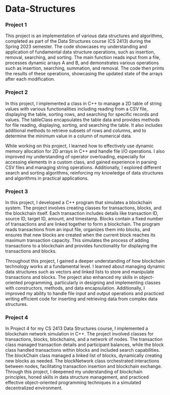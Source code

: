 # Data-Structures

### Project 1
This project is an implementation of various data structures and algorithms, completed as part of the Data Structures course (CS 2413) during the Spring 2023 semester. The code showcases my understanding and application of fundamental data structure operations, such as insertion, removal, searching, and sorting. The main function reads input from a file, processes dynamic arrays A and B, and demonstrates various operations such as insertion, searching, summation, and removal. The code then prints the results of these operations, showcasing the updated state of the arrays after each modification.

### Project 2
In this project, I implemented a class in C++ to manage a 2D table of string values with various functionalities including reading from a CSV file, displaying the table, sorting rows, and searching for specific records and values. The tableClass encapsulates the table data and provides methods for file reading, displaying, sorting, and searching the table. It also includes additional methods to retrieve subsets of rows and columns, and to determine the minimum value in a column of numerical data.

While working on this project, I learned how to effectively use dynamic memory allocation for 2D arrays in C++ and handle file I/O operations. I also improved my understanding of operator overloading, especially for accessing elements in a custom class, and gained experience in parsing CSV files and managing string operations. Additionally, I explored different search and sorting algorithms, reinforcing my knowledge of data structures and algorithms in practical applications.

### Project 3
In this project, I developed a C++ program that simulates a blockchain system. The project involves creating classes for transactions, blocks, and the blockchain itself. Each transaction includes details like transaction ID, source ID, target ID, amount, and timestamp. Blocks contain a fixed number of transactions and are linked together to form a blockchain. The program reads transactions from an input file, organizes them into blocks, and ensures that new blocks are created when the current block reaches its maximum transaction capacity. This simulates the process of adding transactions to a blockchain and provides functionality for displaying the transactions and blocks.

Throughout this project, I gained a deeper understanding of how blockchain technology works at a fundamental level. I learned about managing dynamic data structures such as vectors and linked lists to store and manipulate transactions and blocks. The project also enhanced my skills in object-oriented programming, particularly in designing and implementing classes with constructors, methods, and data encapsulation. Additionally, I improved my ability to handle file input and output operations and practiced writing efficient code for inserting and retrieving data from complex data structures.

### Project 4
In Project 4 for my CS 2413 Data Structures course, I implemented a blockchain network simulation in C++. The project involved classes for transactions, blocks, blockchains, and a network of nodes. The transaction class managed transaction details and participant balances, while the block class handled transactions within blocks and included search capabilities. The blockChain class managed a linked list of blocks, dynamically creating new blocks as needed. The blockNetwork class orchestrated interactions between nodes, facilitating transaction insertion and blockchain exchange. Through this project, I deepened my understanding of blockchain principles, honed skills in data structure management, and practiced effective object-oriented programming techniques in a simulated decentralized environment.

